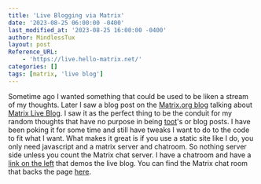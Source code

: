 ```yaml
---
title: 'Live Blogging via Matrix'
date: '2023-08-25 06:00:00 -0400'
last_modified_at: '2023-08-25 16:00:00 -0400'
author: MindlessTux
layout: post
Reference_URL:
    - 'https://live.hello-matrix.net/'
categories: []
tags: [matrix, 'live blog']
---
```


Sometime ago I wanted something that could be used to be liken a stream of my thoughts.  Later I saw a blog post on the [Matrix.org blog](https://matrix.org/blog/) talking about [Matrix Live Blog](https://live.hello-matrix.net/).  I saw it as the perfect thing to be the conduit for my random thoughts that have no purpose in being [toot](https://mastodon.mindlesstux.com/@mindlesstux)'s or blog posts.  I have been poking it for some time and still have tweaks I want to do to the code to fit what I want.  What makes it great is if you use a static site like I do, you only need javascript and a matrix server and chatroom. So nothing server side unless you count the Matrix chat server.  I have a chatroom and have a [link on the left](https://mindlesstux.com/liveblog/) that demos the live blog.  You can find the Matrix chat room that backs the page [here](https://matrix.to/#/#mtg-live-blog:mindlesstux.com).